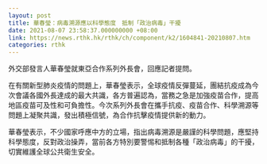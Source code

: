 ```yaml
---
layout: post
title: 華春瑩：病毒溯源應以科學態度　抵制「政治病毒」干擾
date: 2021-08-07 23:58:37.000000000 +08:00
link: https://news.rthk.hk/rthk/ch/component/k2/1604841-20210807.htm
categories: rthk
---
```


外交部發言人華春瑩就東亞合作系列外長會，回應記者提問。

在有關新型肺炎疫情的問題上，華春瑩表示，全球疫情反彈蔓延，團結抗疫成為今次會議各國外長達成的最大共識，各方普遍認為，當務之急是加強疫苗合作，提高地區疫苗可及性和可負擔性。今次系列外長會在攜手抗疫、疫苗合作、科學溯源等問題上凝聚共識，發出積極信號，為合作抗擊疫情提供新的動力。

華春瑩表示，不少國家呼應中方的立場，指出病毒溯源是嚴謹的科學問題，應堅持科學態度，反對政治操弄，當前各方特別要警惕和抵制各種「政治病毒」的干擾，切實維護全球公共衛生安全。
